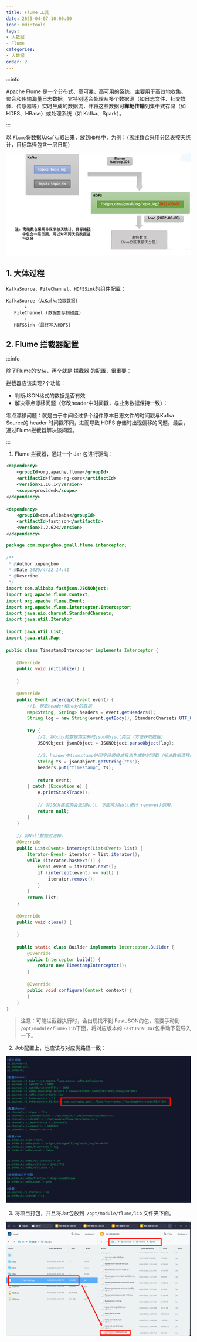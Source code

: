 ```yaml
---
title: Flume 工具
date: 2025-04-07 10:00:00
icon: mdi:tools
tags:
- 大数据
- Flume
categories:
- 大数据
order: 2
---
```


:::info

Apache Flume 是一个分布式、高可靠、高可用的系统，主要用于高效地收集、聚合和传输海量日志数据。它特别适合处理从多个数据源（如日志文件、社交媒体、传感器等）实时生成的数据流，并将这些数据**可靠地传输**到集中式存储（如 HDFS、HBase）或处理系统（如 Kafka、Spark）。

:::

以 `Flume`将数据从`Kafka`取出来，放到`HDFS`中，为例：（离线数仓采用分区表按天统计，目标路径包含一层日期）

![image-20250429171040988](https://raw.githubusercontent.com/xupengboo/xupengboo-picture/main/img/image-20250429171040988.png)

## 1. 大体过程

`KafkaSource`、`FileChannel`、`HDFSSink`的组件配置：

```Plain Text
KafkaSource (从Kafka拉取数据)  
       ↓  
   FileChannel (数据暂存到磁盘)  
       ↓  
   HDFSSink (最终写入HDFS)
```

## 2. Flume 拦截器配置

:::info

除了Flume的安装，再个就是 拦截器 的配置，很重要：

拦截器应该实现2个功能：

+ 判断JSON格式的数据是否有效
+ 解决零点漂移问题（修改header中时间戳，与业务数据保持一致）：

零点漂移问题：就是由于中间经过多个组件原本日志文件的时间戳与Kafka Source的 header 时间戳不同，进而导致 HDFS 存储时出现偏移的问题。最后， 通过Flume拦截器解决该问题。

:::

1. Flume 拦截器，通过一个 Jar 包进行驱动：

```xml
<dependency>
    <groupId>org.apache.flume</groupId>
    <artifactId>flume-ng-core</artifactId>
    <version>1.10.1</version>
    <scope>provided</scope>
</dependency>

<dependency>
    <groupId>com.alibaba</groupId>
    <artifactId>fastjson</artifactId>
    <version>1.2.62</version>
</dependency>
```

```java
package com.xupengboo.gmall.flume.interceptor;

/**
 * @Author xupengboo
 * @Date 2025/4/22 14:41
 * @Describe
 */
import com.alibaba.fastjson.JSONObject;
import org.apache.flume.Context;
import org.apache.flume.Event;
import org.apache.flume.interceptor.Interceptor;
import java.nio.charset.StandardCharsets;
import java.util.Iterator;

import java.util.List;
import java.util.Map;

public class TimestampInterceptor implements Interceptor {

    @Override
    public void initialize() {

    }

    @Override
    public Event intercept(Event event) {
        //1、获取header和body的数据
        Map<String, String> headers = event.getHeaders();
        String log = new String(event.getBody(), StandardCharsets.UTF_8);

        try {
            //2、将body的数据类型转成jsonObject类型（方便获取数据）
            JSONObject jsonObject = JSONObject.parseObject(log);

            //3、header中timestamp时间字段替换成日志生成的时间戳（解决数据漂移问题）
            String ts = jsonObject.getString("ts");
            headers.put("timestamp", ts);

            return event;
        } catch (Exception e) {
            e.printStackTrace();

            // 非JSON格式的会返回Null，下面再对Null进行 remove()调用。
            return null;
        }
    }

    // 将Null数据过滤掉。
    @Override
    public List<Event> intercept(List<Event> list) {
        Iterator<Event> iterator = list.iterator();
        while (iterator.hasNext()) {
            Event event = iterator.next();
            if (intercept(event) == null) {
                iterator.remove();
            }
        }
        return list;
    }

    @Override
    public void close() {

    }

    public static class Builder implements Interceptor.Builder {
        @Override
        public Interceptor build() {
            return new TimestampInterceptor();
        }

        @Override
        public void configure(Context context) {
        }
    }
}
```

> 注意：可能拦截器执行时，会出现找不到 FastJSON的包，需要手动到 `/opt/module/flume/lib`下面，将对应版本的 `FastJSON Jar`包手动下载导入一下。

2. Job配置上，也应该与对应类路径一致：

![image-20250429171323947](https://raw.githubusercontent.com/xupengboo/xupengboo-picture/main/img/image-20250429171323947.png)

3. 将项目打包，并且将Jar包放到` /opt/module/flume/lib` 文件夹下面。

![image-20250429171507982](https://raw.githubusercontent.com/xupengboo/xupengboo-picture/main/img/image-20250429171507982.png)
